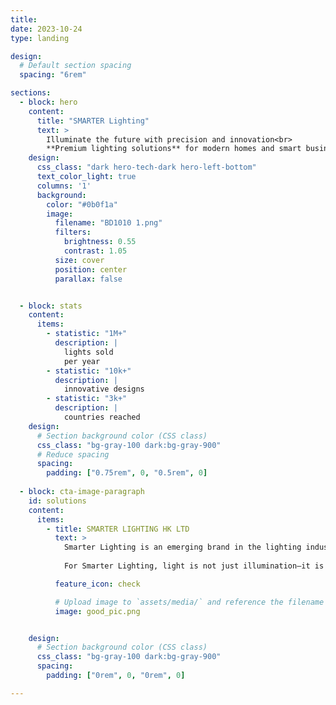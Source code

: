 ```yaml
---
title: 
date: 2023-10-24
type: landing

design:
  # Default section spacing
  spacing: "6rem"

sections:
  - block: hero
    content:
      title: "SMARTER Lighting"
      text: >
        Illuminate the future with precision and innovation<br>
        **Premium lighting solutions** for modern homes and smart businesses
    design:
      css_class: "dark hero-tech-dark hero-left-bottom"
      text_color_light: true
      columns: '1'
      background:
        color: "#0b0f1a"
        image:
          filename: "BD1010 1.png"
          filters:
            brightness: 0.55
            contrast: 1.05
          size: cover
          position: center
          parallax: false


  - block: stats
    content:
      items:
        - statistic: "1M+"
          description: |
            lights sold 
            per year
        - statistic: "10k+"
          description: |
            innovative designs 
        - statistic: "3k+"
          description: |
            countries reached
    design:
      # Section background color (CSS class)
      css_class: "bg-gray-100 dark:bg-gray-900"
      # Reduce spacing
      spacing:
        padding: ["0.75rem", 0, "0.5rem", 0]
        
  - block: cta-image-paragraph
    id: solutions
    content:
      items:
        - title: SMARTER LIGHTING HK LTD
          text: >
            Smarter Lighting is an emerging brand in the lighting industry, distinguished by its innovative design philosophy and exceptional craftsmanship. Drawing inspiration from nature and optical aesthetics, it integrates modern artistry with functionality to create refined lighting solutions for both residential and commercial spaces.
            
            For Smarter Lighting, light is not just illumination—it is a medium of art that defines mood and depth. Through the balance of brightness and shadow, its designs merge science and aesthetics to shape tranquil and inspiring environments. Each piece is created to harmonize with its space, offering a seamless blend of comfort, elegance, and sensory pleasure—transforming light into a refined expression of life.

          feature_icon: check

          # Upload image to `assets/media/` and reference the filename here
          image: good_pic.png


    design:
      # Section background color (CSS class)
      css_class: "bg-gray-100 dark:bg-gray-900"
      spacing:
        padding: ["0rem", 0, "0rem", 0]

---
```

